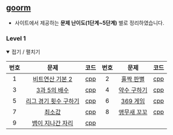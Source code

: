 [goorm](https://app.codility.com/programmers)
---------------------------------------------

-	사이트에서 제공하는 **문제 난이도(1단계~5단계)** 별로 정리하였습니다.

### Level 1

<details open> <summary> 접기 / 펼치기 </summary>

| 번호 | 문제                                                                                                                           | 코드                    | 번호 | 문제                                                                                                   | 코드                    |
|:----:|:------------------------------------------------------------------------------------------------------------------------------:|:-----------------------:|:----:|:------------------------------------------------------------------------------------------------------:|:-----------------------:|
|  1   |     [비트연산 기본 2](https://level.goorm.io/exam/43173/%EB%B9%84%ED%8A%B8%EC%97%B0%EC%82%B0-%EA%B8%B0%EB%B3%B8-2/quiz/1)      | [cpp](source/43173.cpp) |  2   |      [홀짝 판별](https://level.goorm.io/exam/43111/%ED%99%80%EC%A7%9D-%ED%8C%90%EB%B3%84/quiz/1)       | [cpp](source/43111.cpp) |
|  3   |               [3과 5의 배수](https://level.goorm.io/exam/43166/3%EA%B3%BC-5%EC%9D%98-%EB%B0%B0%EC%88%98/quiz/1)                | [cpp](source/43166.cpp) |  4   | [약수 구하기](https://level.goorm.io/exam/43255/%EC%95%BD%EC%88%98-%EA%B5%AC%ED%95%98%EA%B8%B0/quiz/1) | [cpp](source/43255.cpp) |
|  5   |           [리그 경기 횟수 구하기](https://level.goorm.io/exam/43166/3%EA%B3%BC-5%EC%9D%98-%EB%B0%B0%EC%88%98/quiz/1)           | [cpp](source/43092.cpp) |  6   |              [369 게임](https://level.goorm.io/exam/48757/369-%EA%B2%8C%EC%9E%84/quiz/1)               | [cpp](source/48757.cpp) |
|  7   |                         [최소값](https://level.goorm.io/exam/43125/%EC%B5%9C%EC%86%8C%EA%B0%92/quiz/1)                         | [cpp](source/43125.cpp) |  8   | [앵무새 꼬꼬](https://level.goorm.io/exam/49053/%EC%95%B5%EB%AC%B4%EC%83%88-%EA%BC%AC%EA%BC%AC/quiz/1) | [cpp](source/49053.cpp) |
|  9   | [뱀이 지나간 자리](https://level.goorm.io/exam/51353/%EB%B1%80%EC%9D%B4-%EC%A7%80%EB%82%98%EA%B0%84-%EC%9E%90%EB%A6%AC/quiz/1) | [cpp](source/51353.cpp) |      |                                                                                                        |                         |

</details>
